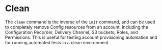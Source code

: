 # Clean

The `clean` command is the inverse of the `init` command, and can be
used to completely remove Config resources from an account, including
the Configuration Recorder, Delivery Channel, S3 buckets, Roles, and
Permissions. This is useful for testing account provisioning automation
and for running automated tests in a clean environment.
